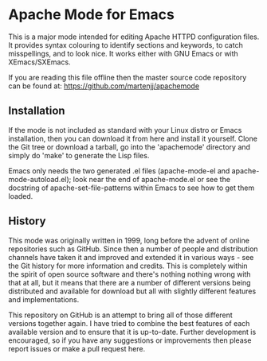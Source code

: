 Apache Mode for Emacs
=====================

This is a major mode intended for editing Apache HTTPD configuration
files.  It provides syntax colouring to identify sections and
keywords, to catch misspellings, and to look nice.  It works either
with GNU Emacs or with XEmacs/SXEmacs.

If you are reading this file offline then the master source code
repository can be found at: https://github.com/martenjj/apachemode


Installation
------------

If the mode is not included as standard with your Linux distro or Emacs
installation, then you can download it from here and install it
yourself.  Clone the Git tree or download a tarball, go into the
'apachemode' directory and simply do 'make' to generate the Lisp files.

Emacs only needs the two generated .el files (apache-mode-el and
apache-mode-autoload.el); look near the end of apache-mode.el or see
the docstring of apache-set-file-patterns within Emacs to see how to
get them loaded.


History
-------

This mode was originally written in 1999, long before the advent of
online repositories such as GitHub.  Since then a number of people and
distribution channels have taken it and improved and extended it in
various ways - see the Git history for more information and credits.
This is completely within the spirit of open source software and
there's nothing nothing wrong with that at all, but it means that
there are a number of different versions being distributed and
available for download but all with slightly different features and
implementations.

This repository on GitHub is an attempt to bring all of those
different versions together again.  I have tried to combine the best
features of each available version and to ensure that it is
up-to-date.  Further development is encouraged, so if you have any
suggestions or improvements then please report issues or make a pull
request here.

